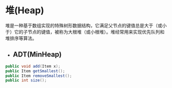 # 堆(Heap)
堆是一种基于数组实现的特殊树形数据结构，它满足父节点的键值总是大于（或小于）它的子节点的键值，被称为大根堆（或小根堆）。堆经常用来实现优先队列和堆排序等算法。

* ## ADT(MinHeap)
```java
public void add(Item x);
public Item getSmallest();
public Item removeSmallest();
public int size();
```
